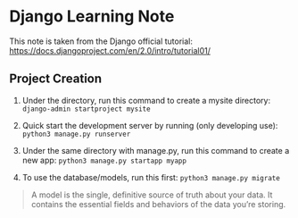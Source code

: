 # Django Learning Note

This note is taken from the Django official tutorial: https://docs.djangoproject.com/en/2.0/intro/tutorial01/

## Project Creation
1. Under the directory, run this command to create a mysite directory:
`django-admin startproject mysite`

2. Quick start the development server by running (only developing use):
`python3 manage.py runserver`

3. Under the same directory with manage.py, run this command to create a new app:
`python3 manage.py startapp myapp`

4. To use the database/models, run this first:
`python3 manage.py migrate`
> A model is the single, definitive source of truth about your data. 
> It contains the essential fields and behaviors of the data you’re storing.

